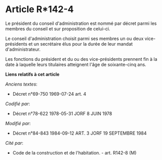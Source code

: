 # Article R*142-4

Le président du conseil d'administration est nommé par décret parmi les membres du conseil et sur proposition de celui-ci.

Le conseil d'administration choisit parmi ses membres un ou deux vice-présidents et un secrétaire élus pour la durée de leur
mandat d'administrateur.

Les fonctions du président et du ou des vice-présidents prennent fin à la date à laquelle leurs titulaires atteignent l'âge
de soixante-cinq ans.

**Liens relatifs à cet article**

_Anciens textes_:

  - Décret n°69-750 1969-07-24 art. 4

_Codifié par_:

  - Décret n°78-622 1978-05-31 JORF 8 JUIN 1978

_Modifié par_:

  - Décret n°84-843 1984-09-12 ART. 3 JORF 19 SEPTEMBRE 1984

_Cité par_:

  - Code de la construction et de l'habitation. - art. R142-8 (M)
